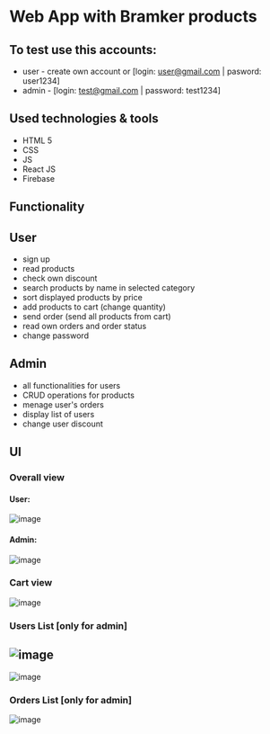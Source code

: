 # Web App with Bramker products

## To test use this accounts:
* user - create own account or [login: user@gmail.com | pasword: user1234]
* admin - [login: test@gmail.com | password: test1234]

## Used technologies & tools
* HTML 5
* CSS
* JS
* React JS
* Firebase

## Functionality 

## User
* sign up
* read products
* check own discount
* search products by name in selected category
* sort displayed products by price
* add products to cart (change quantity)
* send order (send all products from cart)
* read own orders and order status
* change password

## Admin
* all functionalities for users
* CRUD operations for products
* menage user's orders
* display list of users
* change user discount

## UI
### Overall view 
#### User:
![image](https://user-images.githubusercontent.com/67658221/182244571-ded2cb7b-c98e-4abe-9451-1ba4c5f172a7.png)


#### Admin: 
![image](https://user-images.githubusercontent.com/67658221/182240843-8f4f8ee8-7af8-40cc-8862-368dfa447ca7.png)

### Cart view
![image](https://user-images.githubusercontent.com/67658221/182244775-54be0c0a-ff7e-45fe-a808-444e0eefc263.png)

### Users List [only for admin]
![image](https://user-images.githubusercontent.com/67658221/182244926-79156dfe-b29b-4610-b5cf-1881208ebf56.png)
--- 
![image](https://user-images.githubusercontent.com/67658221/182245405-ca337eb5-1724-4c87-a029-a901bdf77f90.png)

### Orders List [only for admin]
![image](https://user-images.githubusercontent.com/67658221/182245240-85a10258-7bbf-4d33-96ed-3f496c44bddb.png)

